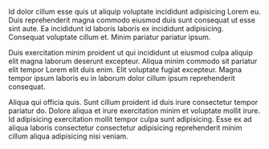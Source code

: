 Id dolor cillum esse quis ut aliquip voluptate incididunt adipisicing Lorem eu. Duis reprehenderit magna commodo eiusmod duis sunt consequat ut esse sint aute. Ea incididunt id laboris laboris ex incididunt adipisicing. Consequat voluptate cillum et. Minim pariatur pariatur ipsum.

Duis exercitation minim proident ut qui incididunt ut eiusmod culpa aliquip elit magna laborum deserunt excepteur. Aliqua minim commodo sit pariatur elit tempor Lorem elit duis enim. Elit voluptate fugiat excepteur. Magna tempor ipsum laboris eu in laborum dolor cillum ipsum reprehenderit consequat.

Aliqua qui officia quis. Sunt cillum proident id duis irure consectetur tempor pariatur do. Dolore aliqua et irure exercitation minim et voluptate mollit irure. Id adipisicing exercitation mollit tempor culpa sunt adipisicing. Esse ex ad aliqua laboris consectetur consectetur adipisicing reprehenderit minim cillum aliqua adipisicing nisi veniam.